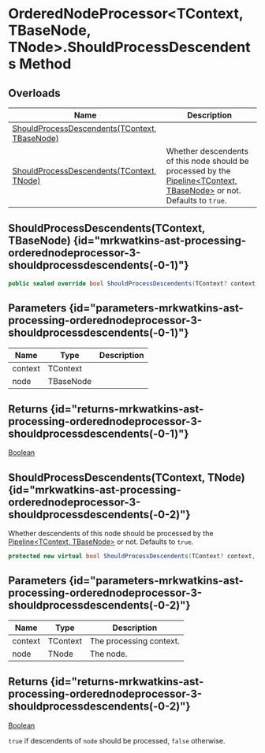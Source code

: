 # OrderedNodeProcessor&lt;TContext, TBaseNode, TNode&gt;.ShouldProcessDescendents Method
## Overloads

| Name | Description |
| ---- | ----------- |
| [ShouldProcessDescendents(TContext, TBaseNode)](MrKWatkins.Ast.Processing.OrderedNodeProcessor-3.ShouldProcessDescendents.md#mrkwatkins-ast-processing-orderednodeprocessor-3-shouldprocessdescendents(-0-1)) |  |
| [ShouldProcessDescendents(TContext, TNode)](MrKWatkins.Ast.Processing.OrderedNodeProcessor-3.ShouldProcessDescendents.md#mrkwatkins-ast-processing-orderednodeprocessor-3-shouldprocessdescendents(-0-2)) | Whether descendents of this node should be processed by the [Pipeline&lt;TContext, TBaseNode&gt;](MrKWatkins.Ast.Processing.Pipeline-2.md) or not. Defaults to `true`. |

## ShouldProcessDescendents(TContext, TBaseNode) {id="mrkwatkins-ast-processing-orderednodeprocessor-3-shouldprocessdescendents(-0-1)"}

```c#
public sealed override bool ShouldProcessDescendents(TContext? context, TBaseNode node);
```

## Parameters {id="parameters-mrkwatkins-ast-processing-orderednodeprocessor-3-shouldprocessdescendents(-0-1)"}

| Name | Type | Description |
| ---- | ---- | ----------- |
| context | TContext |  |
| node | TBaseNode |  |

## Returns {id="returns-mrkwatkins-ast-processing-orderednodeprocessor-3-shouldprocessdescendents(-0-1)"}

[Boolean](https://learn.microsoft.com/en-gb/dotnet/api/System.Boolean)
## ShouldProcessDescendents(TContext, TNode) {id="mrkwatkins-ast-processing-orderednodeprocessor-3-shouldprocessdescendents(-0-2)"}

Whether descendents of this node should be processed by the [Pipeline&lt;TContext, TBaseNode&gt;](MrKWatkins.Ast.Processing.Pipeline-2.md) or not. Defaults to `true`.

```c#
protected new virtual bool ShouldProcessDescendents(TContext? context, TNode node);
```

## Parameters {id="parameters-mrkwatkins-ast-processing-orderednodeprocessor-3-shouldprocessdescendents(-0-2)"}

| Name | Type | Description |
| ---- | ---- | ----------- |
| context | TContext | The processing context. |
| node | TNode | The node. |

## Returns {id="returns-mrkwatkins-ast-processing-orderednodeprocessor-3-shouldprocessdescendents(-0-2)"}

[Boolean](https://learn.microsoft.com/en-gb/dotnet/api/System.Boolean)

`true` if descendents of `node` should be processed, `false` otherwise.
